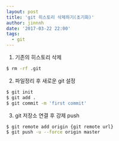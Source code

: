 ```yaml
---
layout: post
title: 'git 히스토리 삭제하기(초기화)'
author: jinnnh
date: '2017-03-22 22:00'
tags:
  - git
---
```


1. 기존의 히스토리 삭제

```bash
$ rm -rf .git
```

2. 파일정리 후 새로운 git 설정

```bash
$ git init
$ git add .
$ git commit -m 'first commit'
```

3. git 저장소 연결 후 강제 push

```bash
$ git remote add origin {git remote url}
$ git push -u --force origin master
```